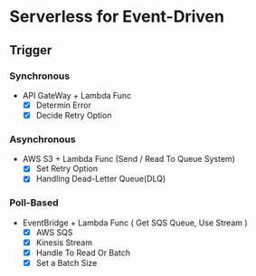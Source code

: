 # Serverless for Event-Driven

## Trigger

### Synchronous

- API GateWay + Lambda Func
  - [x] Determin Error
  - [x] Decide Retry Option

### Asynchronous

- AWS S3 + Lambda Func (Send / Read To Queue System)
  - [x] Set Retry Option
  - [x] Handling Dead-Letter Queue(DLQ)

### Poll-Based

- EventBridge + Lambda Func ( Get SQS Queue, Use Stream )
  - [x] AWS SQS
  - [x] Kinesis Stream
  - [x] Handle To Read Or Batch
  - [x] Set a Batch Size
